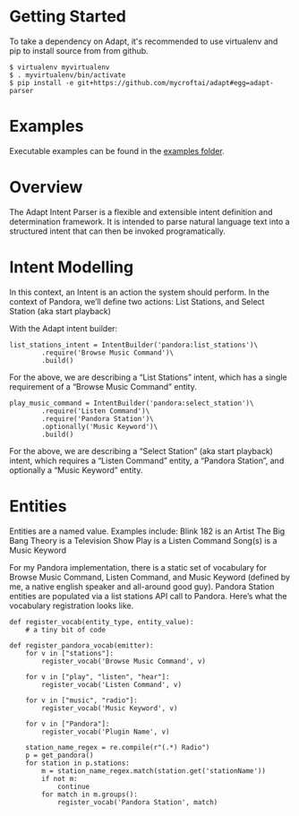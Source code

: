 Getting Started
===============
To take a dependency on Adapt, it's recommended to use virtualenv and pip to install source from from github.

```
$ virtualenv myvirtualenv
$ . myvirtualenv/bin/activate
$ pip install -e git+https://github.com/mycroftai/adapt#egg=adapt-parser
```

Examples
========
Executable examples can be found in the [examples folder](https://github.com/MycroftAI/adapt/tree/master/examples).

Overview
==================
The Adapt Intent Parser is a flexible and extensible intent definition and determination framework. It is intended to parse natural language text into a structured intent that can then be invoked programatically.

Intent Modelling
================
In this context, an Intent is an action the system should perform. In the context of Pandora, we’ll define two actions: List Stations, and Select Station (aka start playback)

With the Adapt intent builder:

```
list_stations_intent = IntentBuilder('pandora:list_stations')\
        .require('Browse Music Command')\
        .build()
```
For the above, we are describing a “List Stations” intent, which has a single requirement of a “Browse Music Command” entity.

```
play_music_command = IntentBuilder('pandora:select_station')\
        .require('Listen Command')\
        .require('Pandora Station')\
        .optionally('Music Keyword')\
        .build()
```
For the above, we are describing a “Select Station” (aka start playback) intent, which requires a “Listen Command” entity, a “Pandora Station”, and optionally a “Music Keyword” entity.

Entities
========

Entities are a named value. Examples include:
Blink 182 is an Artist
The Big Bang Theory is a Television Show
Play is a Listen Command
Song(s) is a Music Keyword

For my Pandora implementation, there is a static set of vocabulary for Browse Music Command, Listen Command, and Music Keyword (defined by me, a native english speaker and all-around good guy). Pandora Station entities are populated via a list stations API call to Pandora. Here’s what the vocabulary registration looks like.

```
def register_vocab(entity_type, entity_value):
    # a tiny bit of code 

def register_pandora_vocab(emitter):
    for v in ["stations"]:
        register_vocab('Browse Music Command', v)

    for v in ["play", "listen", "hear"]:
        register_vocab('Listen Command', v)

    for v in ["music", "radio"]:
        register_vocab('Music Keyword', v)

    for v in ["Pandora"]:
        register_vocab('Plugin Name', v)

    station_name_regex = re.compile(r"(.*) Radio")
    p = get_pandora()
    for station in p.stations:
        m = station_name_regex.match(station.get('stationName'))
        if not m:
            continue
        for match in m.groups():
            register_vocab('Pandora Station', match)
```
